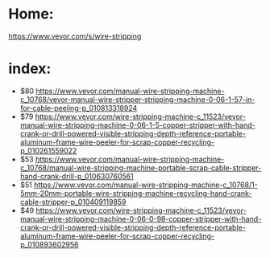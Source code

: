 # Home:
https://www.vevor.com/s/wire-stripping

# index:
- $80 https://www.vevor.com/manual-wire-stripping-machine-c_10768/vevor-manual-wire-stripper-stripping-machine-0-06-1-57-in-for-cable-peeling-p_010813318924
- $79 https://www.vevor.com/wire-stripping-machine-c_11523/vevor-manual-wire-stripping-machine-0-06-1-5-copper-stripper-with-hand-crank-or-drill-powered-visible-stripping-depth-reference-portable-aluminum-frame-wire-peeler-for-scrap-copper-recycling-p_010261559022
- $53 https://www.vevor.com/manual-wire-stripping-machine-c_10768/manual-wire-stripping-machine-portable-scrap-cable-stripper-hand-crank-drill-p_010630760561
- $51 https://www.vevor.com/manual-wire-stripping-machine-c_10768/1-5mm-20mm-portable-wire-stripping-machine-recycling-hand-crank-cable-stripper-p_010409119859
- $49 https://www.vevor.com/wire-stripping-machine-c_11523/vevor-manual-wire-stripping-machine-0-06-0-98-copper-stripper-with-hand-crank-or-drill-powered-visible-stripping-depth-reference-portable-aluminum-frame-wire-peeler-for-scrap-copper-recycling-p_010893602956
